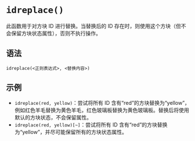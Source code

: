 # `idreplace()`

此函数用于对方块 ID 进行替换。当替换后的 ID 存在时，则使用这个方块（但不会保留方块状态属性），否则不执行操作。

## 语法

`idreplace(<正则表达式>, <替换内容>)`

## 示例

- `idreplace(red, yellow)`：尝试将所有 ID 含有“red”的方块替换为“yellow”，例如红色羊毛替换为黄色羊毛，红色玻璃板替换为黄色玻璃板。替换后将使用默认的方块状态，不会保留属性。
- `idreplace(red, yellow)[~]`：尝试将所有 ID 含有“red”的方块替换为“yellow”，并尽可能保留所有的方块状态属性。